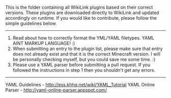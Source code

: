 This is the folder containing all WikiLink plugins based on their correct versions. These plugins are downloaded directly to WikiLink and updated accordingly on runtime. If you would like to contribute, please follow the simple guidelines below. 

---
1. Read about how to correctly format the YML/YAML filetypes. YAML AINT MARKUP LANGUAGE! :)
2. When submitting an entry to the plugin list, please make sure that entry does not already exist and that it is the correct Minecraft version. I will be personally checking myself, but you could save me some time. :)
3. Please use a YAML parser before submitting a pull request. If you followed the instructions in step 1 then you shouldn't get any errors. 
---
YAML Guidelines - http://ess.khhq.net/wiki/YAML_Tutorial
YAML Online Parser - http://yaml-online-parser.appspot.com/
